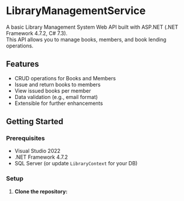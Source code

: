 # LibraryManagementService

A basic Library Management System Web API built with ASP.NET (.NET Framework 4.7.2, C# 7.3).  
This API allows you to manage books, members, and book lending operations.

## Features

- CRUD operations for Books and Members
- Issue and return books to members
- View issued books per member
- Data validation (e.g., email format)
- Extensible for further enhancements

## Getting Started

### Prerequisites

- Visual Studio 2022
- .NET Framework 4.7.2
- SQL Server (or update `LibraryContext` for your DB)

### Setup

1. **Clone the repository:**
